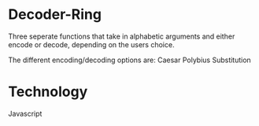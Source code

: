# Decoder-Ring

Three seperate functions that take in alphabetic arguments and either encode or decode, depending on the users choice.

The different encoding/decoding options are:
Caesar
Polybius
Substitution

# Technology

Javascript
